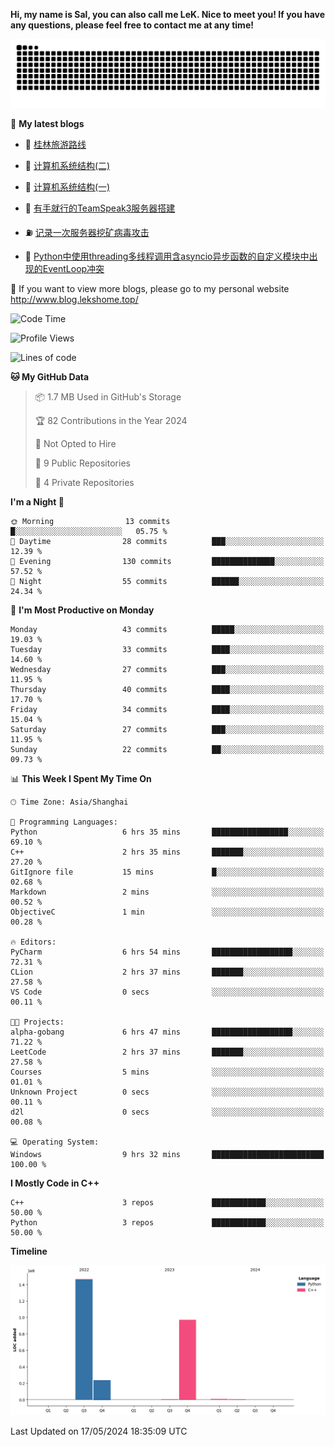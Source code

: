 **Hi, my name is Sal, you can also call me LeK. Nice to meet you! If you have any questions, please feel free to contact me at any time!**

![snake](https://raw.githubusercontent.com/LeKZzzz/LeKZzzz/output/github-contribution-grid-snake.svg)


👀 **My latest blogs**
<!-- BLOG-POST-LIST:START -->
- 🫣 [桂林旅游路线](http://www.blog.lekshome.top/2024/04/28/gui-lin-lu-you-lu-xian/) 

- 🧐 [计算机系统结构&lpar;二&rpar;](http://www.blog.lekshome.top/2024/04/21/ji-suan-ji-xi-tong-jie-gou-er/) 

- 🤖 [计算机系统结构&lpar;一&rpar;](http://www.blog.lekshome.top/2024/04/07/ji-suan-ji-xi-tong-jie-gou-yi/) 

- 📝 [有手就行的TeamSpeak3服务器搭建](http://www.blog.lekshome.top/2024/03/08/teamspeak3-fu-wu-qi-da-jian/) 

- ⛽️ [记录一次服务器挖矿病毒攻击](http://www.blog.lekshome.top/2024/03/08/ji-lu-yi-ci-fu-wu-qi-wa-kuang-bing-du-gong-ji/) 

- 🦣 [Python中使用threading多线程调用含asyncio异步函数的自定义模块中出现的EventLoop冲突](http://www.blog.lekshome.top/2024/03/07/python-zhong-shi-yong-threading-duo-xian-cheng-diao-yong-han-asyncio-yi-bu-han-shu-de-zi-ding-yi-mo-kuai-zhong-chu-xian-de-eventloop-chong-tu/) 
<!-- BLOG-POST-LIST:END -->

🥰 If you want to view more blogs, please go to my personal website http://www.blog.lekshome.top/


<!--START_SECTION:waka-->
![Code Time](http://img.shields.io/badge/Code%20Time-236%20hrs%204%20mins-blue)

![Profile Views](http://img.shields.io/badge/Profile%20Views-0-blue)

![Lines of code](https://img.shields.io/badge/From%20Hello%20World%20I%27ve%20Written-2.7%20million%20lines%20of%20code-blue)

**🐱 My GitHub Data** 

> 📦 1.7 MB Used in GitHub's Storage 
 > 
> 🏆 82 Contributions in the Year 2024
 > 
> 🚫 Not Opted to Hire
 > 
> 📜 9 Public Repositories 
 > 
> 🔑 4 Private Repositories 
 > 
**I'm a Night 🦉** 

```text
🌞 Morning                13 commits          █░░░░░░░░░░░░░░░░░░░░░░░░   05.75 % 
🌆 Daytime                28 commits          ███░░░░░░░░░░░░░░░░░░░░░░   12.39 % 
🌃 Evening                130 commits         ██████████████░░░░░░░░░░░   57.52 % 
🌙 Night                  55 commits          ██████░░░░░░░░░░░░░░░░░░░   24.34 % 
```
📅 **I'm Most Productive on Monday** 

```text
Monday                   43 commits          █████░░░░░░░░░░░░░░░░░░░░   19.03 % 
Tuesday                  33 commits          ████░░░░░░░░░░░░░░░░░░░░░   14.60 % 
Wednesday                27 commits          ███░░░░░░░░░░░░░░░░░░░░░░   11.95 % 
Thursday                 40 commits          ████░░░░░░░░░░░░░░░░░░░░░   17.70 % 
Friday                   34 commits          ████░░░░░░░░░░░░░░░░░░░░░   15.04 % 
Saturday                 27 commits          ███░░░░░░░░░░░░░░░░░░░░░░   11.95 % 
Sunday                   22 commits          ██░░░░░░░░░░░░░░░░░░░░░░░   09.73 % 
```


📊 **This Week I Spent My Time On** 

```text
🕑︎ Time Zone: Asia/Shanghai

💬 Programming Languages: 
Python                   6 hrs 35 mins       █████████████████░░░░░░░░   69.10 % 
C++                      2 hrs 35 mins       ███████░░░░░░░░░░░░░░░░░░   27.20 % 
GitIgnore file           15 mins             █░░░░░░░░░░░░░░░░░░░░░░░░   02.68 % 
Markdown                 2 mins              ░░░░░░░░░░░░░░░░░░░░░░░░░   00.52 % 
ObjectiveC               1 min               ░░░░░░░░░░░░░░░░░░░░░░░░░   00.28 % 

🔥 Editors: 
PyCharm                  6 hrs 54 mins       ██████████████████░░░░░░░   72.31 % 
CLion                    2 hrs 37 mins       ███████░░░░░░░░░░░░░░░░░░   27.58 % 
VS Code                  0 secs              ░░░░░░░░░░░░░░░░░░░░░░░░░   00.11 % 

🐱‍💻 Projects: 
alpha-gobang             6 hrs 47 mins       ██████████████████░░░░░░░   71.22 % 
LeetCode                 2 hrs 37 mins       ███████░░░░░░░░░░░░░░░░░░   27.58 % 
Courses                  5 mins              ░░░░░░░░░░░░░░░░░░░░░░░░░   01.01 % 
Unknown Project          0 secs              ░░░░░░░░░░░░░░░░░░░░░░░░░   00.11 % 
d2l                      0 secs              ░░░░░░░░░░░░░░░░░░░░░░░░░   00.08 % 

💻 Operating System: 
Windows                  9 hrs 32 mins       █████████████████████████   100.00 % 
```

**I Mostly Code in C++** 

```text
C++                      3 repos             ████████████░░░░░░░░░░░░░   50.00 % 
Python                   3 repos             ████████████░░░░░░░░░░░░░   50.00 % 
```



**Timeline**

![Lines of Code chart](https://raw.githubusercontent.com/LeKZzzz/LeKZzzz/master/assets/bar_graph.png)


 Last Updated on 17/05/2024 18:35:09 UTC
<!--END_SECTION:waka-->

